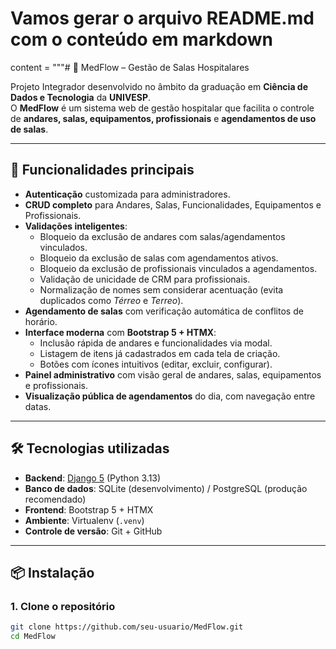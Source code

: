 # Vamos gerar o arquivo README.md com o conteúdo em markdown

content = """# 🏥 MedFlow – Gestão de Salas Hospitalares  

Projeto Integrador desenvolvido no âmbito da graduação em **Ciência de Dados e Tecnologia** da **UNIVESP**.  
O **MedFlow** é um sistema web de gestão hospitalar que facilita o controle de **andares, salas, equipamentos, profissionais** e **agendamentos de uso de salas**.  

---

## 🚀 Funcionalidades principais  

- **Autenticação** customizada para administradores.  
- **CRUD completo** para Andares, Salas, Funcionalidades, Equipamentos e Profissionais.  
- **Validações inteligentes**:  
  - Bloqueio da exclusão de andares com salas/agendamentos vinculados.  
  - Bloqueio da exclusão de salas com agendamentos ativos.  
  - Bloqueio da exclusão de profissionais vinculados a agendamentos.  
  - Validação de unicidade de CRM para profissionais.  
  - Normalização de nomes sem considerar acentuação (evita duplicados como *Térreo* e *Terreo*).  
- **Agendamento de salas** com verificação automática de conflitos de horário.  
- **Interface moderna** com **Bootstrap 5 + HTMX**:  
  - Inclusão rápida de andares e funcionalidades via modal.  
  - Listagem de itens já cadastrados em cada tela de criação.  
  - Botões com ícones intuitivos (editar, excluir, configurar).  
- **Painel administrativo** com visão geral de andares, salas, equipamentos e profissionais.  
- **Visualização pública de agendamentos** do dia, com navegação entre datas.  

---

## 🛠️ Tecnologias utilizadas  

- **Backend**: [Django 5](https://www.djangoproject.com/) (Python 3.13)  
- **Banco de dados**: SQLite (desenvolvimento) / PostgreSQL (produção recomendado)  
- **Frontend**: Bootstrap 5 + HTMX  
- **Ambiente**: Virtualenv (`.venv`)  
- **Controle de versão**: Git + GitHub  

---

## 📦 Instalação  

### 1. Clone o repositório  
```bash
git clone https://github.com/seu-usuario/MedFlow.git
cd MedFlow
